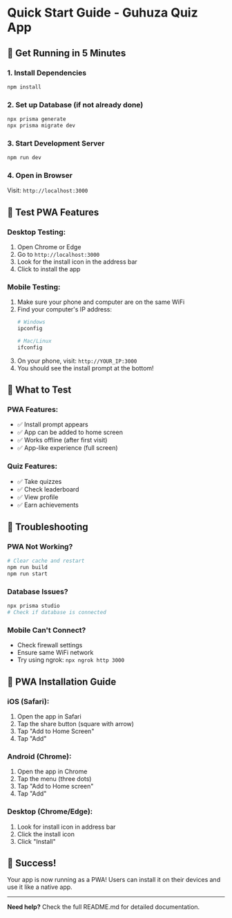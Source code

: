 # Quick Start Guide - Guhuza Quiz App

## 🚀 Get Running in 5 Minutes

### 1. Install Dependencies
```bash
npm install
```

### 2. Set up Database (if not already done)
```bash
npx prisma generate
npx prisma migrate dev
```

### 3. Start Development Server
```bash
npm run dev
```

### 4. Open in Browser
Visit: `http://localhost:3000`

## 📱 Test PWA Features

### Desktop Testing:
1. Open Chrome or Edge
2. Go to `http://localhost:3000`
3. Look for the install icon in the address bar
4. Click to install the app

### Mobile Testing:
1. Make sure your phone and computer are on the same WiFi
2. Find your computer's IP address:
   ```bash
   # Windows
   ipconfig
   
   # Mac/Linux
   ifconfig
   ```
3. On your phone, visit: `http://YOUR_IP:3000`
4. You should see the install prompt at the bottom!

## 🎯 What to Test

### PWA Features:
- ✅ Install prompt appears
- ✅ App can be added to home screen
- ✅ Works offline (after first visit)
- ✅ App-like experience (full screen)

### Quiz Features:
- ✅ Take quizzes
- ✅ Check leaderboard
- ✅ View profile
- ✅ Earn achievements

## 🔧 Troubleshooting

### PWA Not Working?
```bash
# Clear cache and restart
npm run build
npm run start
```

### Database Issues?
```bash
npx prisma studio
# Check if database is connected
```

### Mobile Can't Connect?
- Check firewall settings
- Ensure same WiFi network
- Try using ngrok: `npx ngrok http 3000`

## 📱 PWA Installation Guide

### iOS (Safari):
1. Open the app in Safari
2. Tap the share button (square with arrow)
3. Tap "Add to Home Screen"
4. Tap "Add"

### Android (Chrome):
1. Open the app in Chrome
2. Tap the menu (three dots)
3. Tap "Add to Home screen"
4. Tap "Add"

### Desktop (Chrome/Edge):
1. Look for install icon in address bar
2. Click the install icon
3. Click "Install"

## 🎉 Success!

Your app is now running as a PWA! Users can install it on their devices and use it like a native app.

---

**Need help?** Check the full README.md for detailed documentation. 